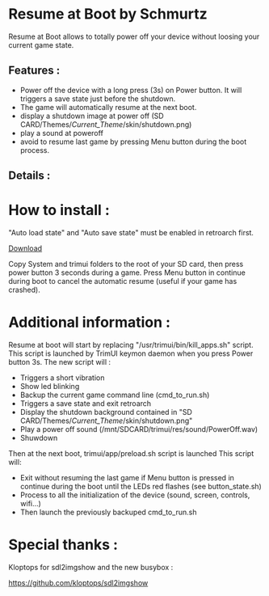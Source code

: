   Resume at Boot by Schmurtz
=========================

Resume at Boot allows to totally power off your device without loosing your current game state.




## Features :
- Power off the device with a long press (3s) on Power button. It will triggers a save state just before the shutdown.
- The game will automatically resume at the next boot.
- display a shutdown image at power off (SD CARD/Themes/*Current_Theme*/skin/shutdown.png)
- play a sound at poweroff
- avoid to resume last game by pressing Menu button during the boot process.

## Details :


How to install :
===================================================================

"Auto load state" and "Auto save state" must be enabled in retroarch first.

[Download](https://download-directory.github.io/?url=https%3A%2F%2Fgithub.com%2Fschmurtzm%2FTrimUI-Smart-Pro%2Ftree%2Fmain%2FResumeAtBoot)

Copy System and trimui folders to the root of your SD card, then press power button 3 seconds during a game.
Press Menu button in continue during boot to cancel the automatic resume (useful if your game has crashed).



Additional information :
===================================================================
Resume at boot will start by replacing "/usr/trimui/bin/kill_apps.sh" script.
This script is launched by TrimUI keymon daemon when you press Power button 3s.
The new script will :

- Triggers a short vibration
- Show led blinking 
- Backup the current game command line (cmd_to_run.sh) 
- Triggers a save state and exit retroarch
- Display the shutdown background contained in "SD CARD/Themes/*Current_Theme*/skin/shutdown.png"
- Play a power off sound (/mnt/SDCARD/trimui/res/sound/PowerOff.wav)
- Shuwdown

Then at the next boot, trimui/app/preload.sh script is launched 
This script will:
- Exit without resuming the last game if Menu button is pressed in continue during the boot until the LEDs red flashes (see button_state.sh)
- Process to all the initialization of the device (sound, screen, controls, wifi...)
- Then launch the previously backuped cmd_to_run.sh


Special thanks :
================
Kloptops for sdl2imgshow and the new busybox :

https://github.com/kloptops/sdl2imgshow


